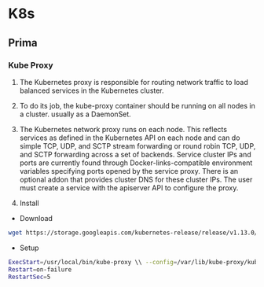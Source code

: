 # K8s

## Prima

### Kube Proxy
1. The Kubernetes proxy is responsible for routing network traffic to load balanced services in the Kubernetes cluster. 

2. To do its job, the kube-proxy container should be running on all nodes in a cluster. usually as a DaemonSet.

3. The Kubernetes network proxy runs on each node. This reflects services as defined in the Kubernetes API on each node and can do simple TCP, UDP, and SCTP stream forwarding or round robin TCP, UDP, and SCTP forwarding across a set of backends. Service cluster IPs and ports are currently found through Docker-links-compatible environment variables specifying ports opened by the service proxy. There is an optional addon that provides cluster DNS for these cluster IPs. The user must create a service with the apiserver API to configure the proxy.

4. Install
- Download
```bash
wget https://storage.googleapis.com/kubernetes-release/release/v1.13.0/bin/linux/amd64/kube-proxy
```

- Setup
```bash
ExecStart=/usr/local/bin/kube-proxy \\ --config=/var/lib/kube-proxy/kube-proxy-config.yaml
Restart=on-failure
RestartSec=5
```